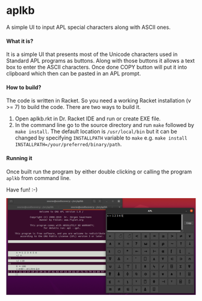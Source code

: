 # aplkb
A simple UI to input APL special characters along with ASCII ones.

#### What it is?

It is a simple UI that presents most of the Unicode characters used in Standard APL programs as buttons.
Along with those buttons it allows a text box to enter the ASCII characters. Once done COPY button will
put it into clipboard which then can be pasted in an APL prompt.


#### How to build?

The code is written in Racket. So you need a working Racket installation (v >= 7) to build the code.
There are two ways to build it.

1. Open aplkb.rkt in Dr. Racket IDE and run or create EXE file.
2. In the command line go to the source directory and run `make` followed by `make install`. The default location is `/usr/local/bin` but it
can be changed by specifying `INSTALLPATH` variable to `make` e.g. `make install INSTALLPATH=/your/preferred/binary/path`.


#### Running it

Once built run the program by either double clicking or calling the program `aplkb` from command line.

Have fun! :-)

![Running on Ubuntu](https://github.com/souravdatta/aplkb/blob/main/APLKB.png?raw=true)

